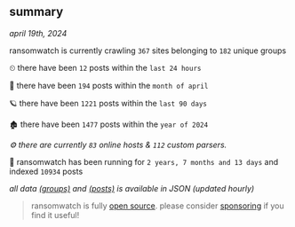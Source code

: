 
## summary
_april 19th, 2024_

ransomwatch is currently crawling `367` sites belonging to `182` unique groups

⏲ there have been `12` posts within the `last 24 hours`

🦈 there have been `194` posts within the `month of april`

🪐 there have been `1221` posts within the `last 90 days`

🏚 there have been `1477` posts within the `year of 2024`

_⚙️ there are currently `83` online hosts & `112` custom parsers._

🦕 ransomwatch has been running for `2 years, 7 months and 13 days` and indexed `10934` posts

_all data  [(groups)](http://ransomwhat.telemetry.ltd/groups) and [(posts)](http://ransomwhat.telemetry.ltd/posts) is available in JSON (updated hourly)_

> ransomwatch is fully [open source](https://github.com/joshhighet/ransomwatch#ransomwatch--). please consider [sponsoring](https://github.com/sponsors/joshhighet) if you find it useful!
